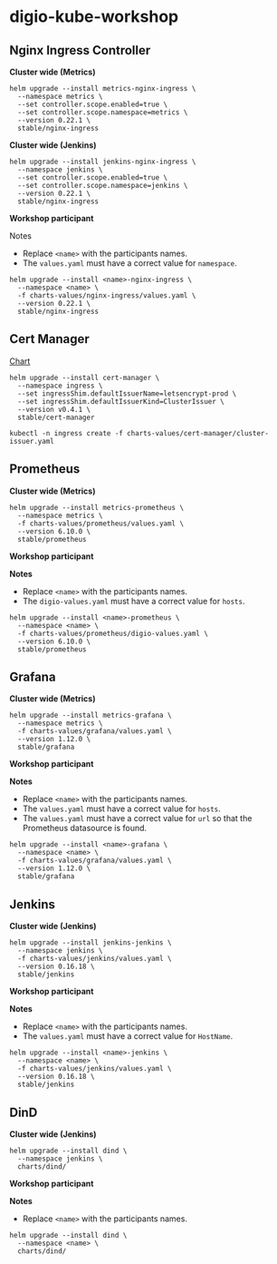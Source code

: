 # digio-kube-workshop

## Nginx Ingress Controller

**Cluster wide (Metrics)**

```console
helm upgrade --install metrics-nginx-ingress \
  --namespace metrics \
  --set controller.scope.enabled=true \
  --set controller.scope.namespace=metrics \
  --version 0.22.1 \
  stable/nginx-ingress
```

**Cluster wide (Jenkins)**

```console
helm upgrade --install jenkins-nginx-ingress \
  --namespace jenkins \
  --set controller.scope.enabled=true \
  --set controller.scope.namespace=jenkins \
  --version 0.22.1 \
  stable/nginx-ingress
```


**Workshop participant**

Notes 

* Replace `<name>` with the participants names.
* The `values.yaml` must have a correct value for `namespace`.

```console
helm upgrade --install <name>-nginx-ingress \
  --namespace <name> \
  -f charts-values/nginx-ingress/values.yaml \
  --version 0.22.1 \
  stable/nginx-ingress
```


## Cert Manager

[Chart](https://github.com/kubernetes/charts/tree/master/stable/cert-manager)

```console
helm upgrade --install cert-manager \
  --namespace ingress \
  --set ingressShim.defaultIssuerName=letsencrypt-prod \
  --set ingressShim.defaultIssuerKind=ClusterIssuer \
  --version v0.4.1 \
  stable/cert-manager

kubectl -n ingress create -f charts-values/cert-manager/cluster-issuer.yaml
```


## Prometheus

**Cluster wide (Metrics)**

```console
helm upgrade --install metrics-prometheus \
  --namespace metrics \
  -f charts-values/prometheus/values.yaml \
  --version 6.10.0 \
  stable/prometheus
```

**Workshop participant**

**Notes**

* Replace `<name>` with the participants names.
* The `digio-values.yaml` must have a correct value for `hosts`.

```console
helm upgrade --install <name>-prometheus \
  --namespace <name> \
  -f charts-values/prometheus/digio-values.yaml \
  --version 6.10.0 \
  stable/prometheus
```


## Grafana

**Cluster wide (Metrics)**

```console
helm upgrade --install metrics-grafana \
  --namespace metrics \
  -f charts-values/grafana/values.yaml \
  --version 1.12.0 \
  stable/grafana
```

**Workshop participant**

**Notes**

* Replace `<name>` with the participants names.
* The `values.yaml` must have a correct value for `hosts`.
* The `values.yaml` must have a correct value for `url` so that the Prometheus datasource is found.

```console
helm upgrade --install <name>-grafana \
  --namespace <name> \
  -f charts-values/grafana/values.yaml \
  --version 1.12.0 \
  stable/grafana
```

## Jenkins

**Cluster wide (Jenkins)**

```console
helm upgrade --install jenkins-jenkins \
  --namespace jenkins \
  -f charts-values/jenkins/values.yaml \
  --version 0.16.18 \
  stable/jenkins
```

**Workshop participant**

**Notes**

* Replace `<name>` with the participants names.
* The `values.yaml` must have a correct value for `HostName`.

```console
helm upgrade --install <name>-jenkins \
  --namespace <name> \
  -f charts-values/jenkins/values.yaml \
  --version 0.16.18 \
  stable/jenkins
```


## DinD

**Cluster wide (Jenkins)**

```console
helm upgrade --install dind \
  --namespace jenkins \
  charts/dind/
```

**Workshop participant**

**Notes**

* Replace `<name>` with the participants names.

```console
helm upgrade --install dind \
  --namespace <name> \
  charts/dind/
```